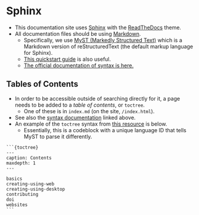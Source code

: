 # Sphinx
- This documentation site uses [Sphinx](https://www.sphinx-doc.org/en/master/) with the [ReadTheDocs](https://about.readthedocs.com/) theme.
- All documentation files should be using [Markdown](https://www.markdownguide.org/cheat-sheet/).
  - Specifically, we use [MyST (Markedly Structured Text)](https://myst-parser.readthedocs.io/en/latest/) which is a Markdown version of reStructuredText (the default markup language for Sphinx).
  - [This quickstart guide](https://cerodell.github.io/sphinx-quickstart-guide/build/html/markdown.html) is also useful.
  - [The official documentation of syntax is here.](https://myst-parser.readthedocs.io/en/v0.16.1/syntax/syntax.html)

## Tables of Contents
- In order to be accessible outside of searching directly for it, a page needs to be added to a *table of contents*, or `toctree`.
  -  One of these is in `index.md` (on the site, `/index.html`).
- See also the [syntax documentation](https://myst-parser.readthedocs.io/en/v0.16.1/syntax/syntax.html) linked above.
- An example of the `toctree` syntax from [this resource](https://coderefinery.github.io/sphinx-lesson/toctree/) is below.
  - Essentially, this is a codeblock with a unique language ID that tells MyST to parse it differently.

````MyST
```{toctree}
---
caption: Contents
maxdepth: 1
---

basics
creating-using-web
creating-using-desktop
contributing
doi
websites
```
````